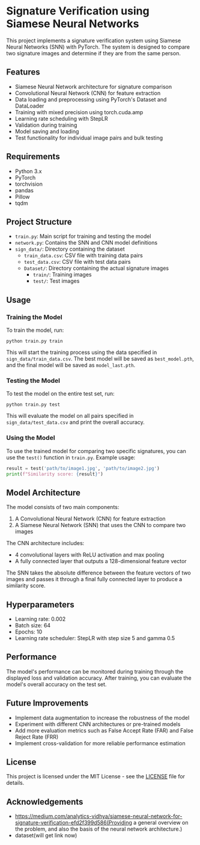 # Signature Verification using Siamese Neural Networks

This project implements a signature verification system using Siamese Neural Networks (SNN) with PyTorch. The system is designed to compare two signature images and determine if they are from the same person.

## Features

- Siamese Neural Network architecture for signature comparison
- Convolutional Neural Network (CNN) for feature extraction
- Data loading and preprocessing using PyTorch's Dataset and DataLoader
- Training with mixed precision using torch.cuda.amp
- Learning rate scheduling with StepLR
- Validation during training
- Model saving and loading
- Test functionality for individual image pairs and bulk testing

## Requirements

- Python 3.x
- PyTorch
- torchvision
- pandas
- Pillow
- tqdm

## Project Structure

- `train.py`: Main script for training and testing the model
- `network.py`: Contains the SNN and CNN model definitions
- `sign_data/`: Directory containing the dataset
  - `train_data.csv`: CSV file with training data pairs
  - `test_data.csv`: CSV file with test data pairs
  - `Dataset/`: Directory containing the actual signature images
    - `train/`: Training images
    - `test/`: Test images

## Usage

### Training the Model

To train the model, run:

```
python train.py train
```

This will start the training process using the data specified in `sign_data/train_data.csv`. The best model will be saved as `best_model.pth`, and the final model will be saved as `model_last.pth`.

### Testing the Model

To test the model on the entire test set, run:

```
python train.py test
```

This will evaluate the model on all pairs specified in `sign_data/test_data.csv` and print the overall accuracy.

### Using the Model

To use the trained model for comparing two specific signatures, you can use the `test()` function in `train.py`. Example usage:

```python
result = test('path/to/image1.jpg', 'path/to/image2.jpg')
print(f"Similarity score: {result}")
```

## Model Architecture

The model consists of two main components:

1. A Convolutional Neural Network (CNN) for feature extraction
2. A Siamese Neural Network (SNN) that uses the CNN to compare two images

The CNN architecture includes:
- 4 convolutional layers with ReLU activation and max pooling
- A fully connected layer that outputs a 128-dimensional feature vector

The SNN takes the absolute difference between the feature vectors of two images and passes it through a final fully connected layer to produce a similarity score.

## Hyperparameters

- Learning rate: 0.002
- Batch size: 64
- Epochs: 10
- Learning rate scheduler: StepLR with step size 5 and gamma 0.5

## Performance

The model's performance can be monitored during training through the displayed loss and validation accuracy. After training, you can evaluate the model's overall accuracy on the test set.

## Future Improvements

- Implement data augmentation to increase the robustness of the model
- Experiment with different CNN architectures or pre-trained models
- Add more evaluation metrics such as False Accept Rate (FAR) and False Reject Rate (FRR)
- Implement cross-validation for more reliable performance estimation

## License

This project is licensed under the MIT License - see the [LICENSE](LICENSE) file for details.


## Acknowledgements

- https://medium.com/analytics-vidhya/siamese-neural-network-for-signature-verification-efd2f399d586(Providing a general overview on the problem, and also the basis of the neural network architecture.)
- dataset(will get link now)